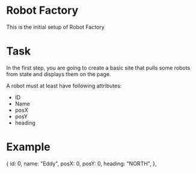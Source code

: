 # Robot Factory

This is the initial setup of Robot Factory

# Task

In the first step, you are going to create a basic site that pulls some robots from state and displays them on the page.

A robot must at least have following attributes:

* ID
* Name
* posX
* posY
* heading

# Example

{
    id: 0,
    name: "Eddy",
    posX: 0,
    posY: 0,
    heading: "NORTH",
},